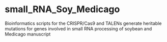 # small_RNA_Soy_Medicago
Bioinformatics scripts for the CRISPR/Cas9 and TALENs generate heritable mutations for genes involved in small RNA processing of soybean and Medicago manuscript 
